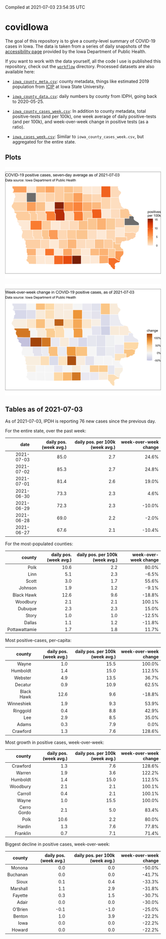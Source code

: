 Compiled at 2021-07-03 23:54:35 UTC

<!-- README.md is generated from README.Rmd. Please edit that file -->

# covidIowa

<!-- badges: start -->

<!-- badges: end -->

The goal of this repository is to give a county-level summary of
COVID-19 cases in Iowa. The data is taken from a series of daily
snapshots of the [accessibility
page](https://coronavirus.iowa.gov/pages/access) provided by the Iowa
Department of Public Health.

If you want to work with the data yourself, all the code I use is
published this repository, check out the [`workflow`](workflow)
directory. Processed datasets are also available here:

  - [`iowa_county_meta.csv`](https://raw.githubusercontent.com/ijlyttle/covidIowa/master/workflow/data/99-publish/iowa_county_meta.csv):
    county metadata, things like estimated 2019 population from
    [ICIP](https://www.icip.iastate.edu/tables/population/counties-estimates)
    at Iowa State University.

  - [`iowa_county_data.csv`](https://raw.githubusercontent.com/ijlyttle/covidIowa/master/workflow/data/99-publish/iowa_county_data.csv):
    daily numbers by county from IDPH, going back to 2020-05-25.

  - [`iowa_county_cases_week.csv`](https://raw.githubusercontent.com/ijlyttle/covidIowa/master/workflow/data/99-publish/iowa_county_data.csv):
    In addition to county metadata, total positive-tests (and per 100k),
    one week average of daily positive-tests (and per 100k), and
    week-over-week change in positive tests (as a ratio).

  - [`iowa_cases_week.csv`](https://raw.githubusercontent.com/ijlyttle/covidIowa/master/workflow/data/99-publish/iowa_cases_week.csv):
    Similar to `iowa_county_cases_week.csv`, but aggregated for the
    entire state.

## Plots

![](workflow/data/99-publish/iowa_cases.png)

![](workflow/data/99-publish/iowa_change.png)

## Tables as of 2021-07-03

As of 2021-07-03, IPDH is reporting 76 new cases since the previous day.

For the entire state, over the past week:

|       date | daily pos. (week avg.) | daily pos. per 100k (week avg.) | week-over-week change |
| ---------: | ---------------------: | ------------------------------: | --------------------: |
| 2021-07-03 |                   85.0 |                             2.7 |                 24.6% |
| 2021-07-02 |                   85.3 |                             2.7 |                 24.8% |
| 2021-07-01 |                   81.4 |                             2.6 |                 19.0% |
| 2021-06-30 |                   73.3 |                             2.3 |                  4.6% |
| 2021-06-29 |                   72.3 |                             2.3 |               \-10.0% |
| 2021-06-28 |                   69.0 |                             2.2 |                \-2.0% |
| 2021-06-27 |                   67.6 |                             2.1 |               \-10.4% |

For the most-populated counties:

|        county | daily pos. (week avg.) | daily pos. per 100k (week avg.) | week-over-week change |
| ------------: | ---------------------: | ------------------------------: | --------------------: |
|          Polk |                   10.6 |                             2.2 |                 80.0% |
|          Linn |                    5.1 |                             2.3 |                \-6.5% |
|         Scott |                    3.0 |                             1.7 |                 55.6% |
|       Johnson |                    1.9 |                             1.2 |                \-9.1% |
|    Black Hawk |                   12.6 |                             9.6 |               \-18.8% |
|      Woodbury |                    2.1 |                             2.1 |                100.1% |
|       Dubuque |                    2.3 |                             2.3 |                 15.0% |
|         Story |                    1.0 |                             1.0 |               \-12.5% |
|        Dallas |                    1.1 |                             1.2 |               \-11.8% |
| Pottawattamie |                    1.7 |                             1.8 |                 11.7% |

Most positive-cases, per-capita:

|     county | daily pos. (week avg.) | daily pos. per 100k (week avg.) | week-over-week change |
| ---------: | ---------------------: | ------------------------------: | --------------------: |
|      Wayne |                    1.0 |                            15.5 |                100.0% |
|   Humboldt |                    1.4 |                            15.0 |                112.5% |
|    Webster |                    4.9 |                            13.5 |                 36.7% |
|    Decatur |                    0.9 |                            10.9 |                 62.5% |
| Black Hawk |                   12.6 |                             9.6 |               \-18.8% |
| Winneshiek |                    1.9 |                             9.3 |                 53.9% |
|   Ringgold |                    0.4 |                             8.8 |                 42.9% |
|        Lee |                    2.9 |                             8.5 |                 35.0% |
|      Adams |                    0.3 |                             7.9 |                  0.0% |
|   Crawford |                    1.3 |                             7.6 |                128.6% |

Most growth in positive cases, week-over-week:

|      county | daily pos. (week avg.) | daily pos. per 100k (week avg.) | week-over-week change |
| ----------: | ---------------------: | ------------------------------: | --------------------: |
|    Crawford |                    1.3 |                             7.6 |                128.6% |
|      Warren |                    1.9 |                             3.6 |                122.2% |
|    Humboldt |                    1.4 |                            15.0 |                112.5% |
|    Woodbury |                    2.1 |                             2.1 |                100.1% |
|     Carroll |                    0.4 |                             2.1 |                100.1% |
|       Wayne |                    1.0 |                            15.5 |                100.0% |
| Cerro Gordo |                    2.1 |                             5.0 |                 83.4% |
|        Polk |                   10.6 |                             2.2 |                 80.0% |
|      Hardin |                    1.3 |                             7.6 |                 77.8% |
|    Franklin |                    0.7 |                             7.1 |                 71.4% |

Biggest decline in positive cases, week-over-week:

|   county | daily pos. (week avg.) | daily pos. per 100k (week avg.) | week-over-week change |
| -------: | ---------------------: | ------------------------------: | --------------------: |
|   Monona |                    0.0 |                             0.0 |               \-50.0% |
| Buchanan |                    0.0 |                             0.0 |               \-41.7% |
|    Sioux |                    0.1 |                             0.4 |               \-33.3% |
| Marshall |                    1.1 |                             2.9 |               \-31.8% |
|  Fayette |                    0.3 |                             1.5 |               \-30.7% |
|    Adair |                    0.0 |                             0.0 |               \-30.0% |
|  O’Brien |                  \-0.1 |                           \-1.0 |               \-25.0% |
|   Benton |                    1.0 |                             3.9 |               \-22.2% |
|     Iowa |                    0.0 |                             0.0 |               \-22.2% |
|   Howard |                    0.0 |                             0.0 |               \-22.2% |

